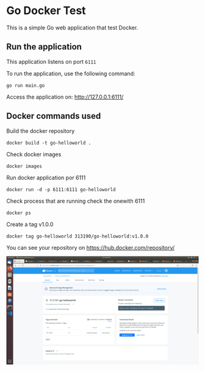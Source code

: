 # Go Docker Test

This is a simple Go web application that test Docker.

## Run the application

This application listens on port `6111`

To run the application, use the following command:
```
go run main.go 
```
Access the application on: http://127.0.0.1:6111/

## Docker commands used

Build the docker repository

```
docker build -t go-helloworld .
```

Check docker images

```
docker images
```

Run docker application por 6111
```
docker run -d -p 6111:6111 go-helloworld
```

Check process that are running check the onewith 6111
```
docker ps
```
Create a tag v1.0.0 

```
docker tag go-helloworld 313190/go-helloworld:v1.0.0
```

You can see your repository on https://hub.docker.com/repository/

![Docker Hub](/images/dockerhub.png)